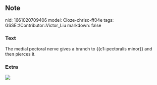 ## Note
nid: 1661020709406
model: Cloze-chrisc-ff04e
tags: GSSE::!Contributor::Victor_Liu
markdown: false

### Text
The medial pectoral nerve gives a branch to {{c1::pectoralis minor}} and then pierces it.

### Extra
<img src="paste-3777361b0e579485b0b47b5a69ba220d31a9da99.jpg">
